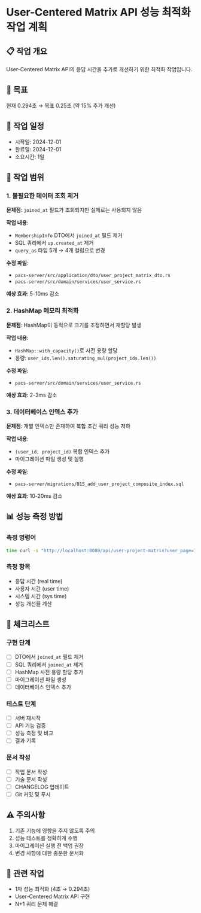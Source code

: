 # User-Centered Matrix API 성능 최적화 작업 계획

## 📋 작업 개요

User-Centered Matrix API의 응답 시간을 추가로 개선하기 위한 최적화 작업입니다.

## 🎯 목표

현재 0.294초 → 목표 0.25초 (약 15% 추가 개선)

## 📅 작업 일정

- 시작일: 2024-12-01
- 완료일: 2024-12-01
- 소요시간: 1일

## 🔧 작업 범위

### 1. 불필요한 데이터 조회 제거

**문제점**: `joined_at` 필드가 조회되지만 실제로는 사용되지 않음

**작업 내용**:
- `MembershipInfo` DTO에서 `joined_at` 필드 제거
- SQL 쿼리에서 `up.created_at` 제거
- `query_as` 타입 5개 → 4개 컬럼으로 변경

**수정 파일**:
- `pacs-server/src/application/dto/user_project_matrix_dto.rs`
- `pacs-server/src/domain/services/user_service.rs`

**예상 효과**: 5-10ms 감소

### 2. HashMap 메모리 최적화

**문제점**: HashMap이 동적으로 크기를 조정하면서 재할당 발생

**작업 내용**:
- `HashMap::with_capacity()`로 사전 용량 할당
- 용량: `user_ids.len().saturating_mul(project_ids.len())`

**수정 파일**:
- `pacs-server/src/domain/services/user_service.rs`

**예상 효과**: 2-3ms 감소

### 3. 데이터베이스 인덱스 추가

**문제점**: 개별 인덱스만 존재하여 복합 조건 쿼리 성능 저하

**작업 내용**:
- `(user_id, project_id)` 복합 인덱스 추가
- 마이그레이션 파일 생성 및 실행

**수정 파일**:
- `pacs-server/migrations/015_add_user_project_composite_index.sql`

**예상 효과**: 10-20ms 감소

## 📊 성능 측정 방법

### 측정 명령어

```bash
time curl -s "http://localhost:8080/api/user-project-matrix?user_page=1&user_page_size=10&project_page=1&project_page_size=10&user_sort_by=username&user_sort_order=asc" > /dev/null
```

### 측정 항목

- 응답 시간 (real time)
- 사용자 시간 (user time)
- 시스템 시간 (sys time)
- 성능 개선율 계산

## 📝 체크리스트

### 구현 단계
- [ ] DTO에서 `joined_at` 필드 제거
- [ ] SQL 쿼리에서 `joined_at` 제거
- [ ] HashMap 사전 용량 할당 추가
- [ ] 마이그레이션 파일 생성
- [ ] 데이터베이스 인덱스 추가

### 테스트 단계
- [ ] 서버 재시작
- [ ] API 기능 검증
- [ ] 성능 측정 및 비교
- [ ] 결과 기록

### 문서 작성
- [ ] 작업 문서 작성
- [ ] 기술 문서 작성
- [ ] CHANGELOG 업데이트
- [ ] Git 커밋 및 푸시

## ⚠️ 주의사항

1. 기존 기능에 영향을 주지 않도록 주의
2. 성능 테스트를 정확하게 수행
3. 마이그레이션 실행 전 백업 권장
4. 변경 사항에 대한 충분한 문서화

## 🔗 관련 작업

- 1차 성능 최적화 (4초 → 0.294초)
- User-Centered Matrix API 구현
- N+1 쿼리 문제 해결

